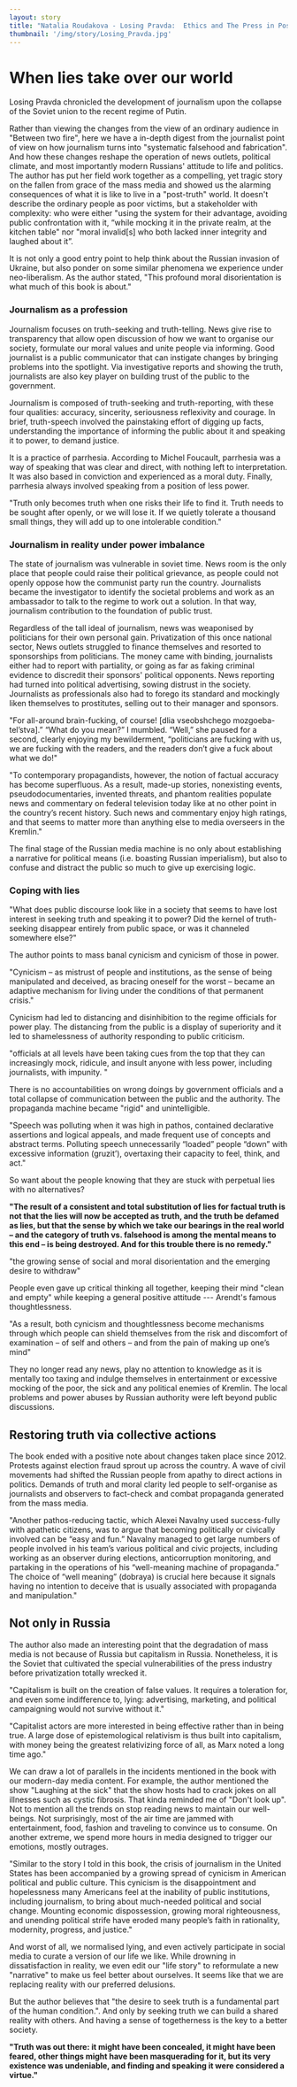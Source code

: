 ```yaml
---
layout: story
title: "Natalia Roudakova - Losing Pravda:  Ethics and The Press in Post-Truth Russia"
thumbnail: '/img/story/Losing_Pravda.jpg'
---
```


When lies take over our world
======

Losing Pravda chronicled the development of journalism upon the collapse of the Soviet union to the recent regime of Putin. 

Rather than viewing the changes from the view of an ordinary audience in "Between two fire", here we have a in-depth digest from the journalist point of view on how journalism turns into "systematic falsehood and fabrication".  And how these changes reshape the operation of news outlets, political climate, and most importantly modern Russians' attitude to life and politics. The author has put her field work together as a compelling, yet tragic story on the fallen from grace of the mass media and showed us the alarming consequences of what it is like to live in a "post-truth" world. It doesn't describe the ordinary people as poor victims, but a stakeholder with complexity: who were either "using the system for their advantage, avoiding public confrontation with it, “while mocking it in the private realm, at the kitchen table" nor "moral invalid[s] who both lacked inner integrity and laughed about it”. 


It is not only a good entry point to help think about the Russian invasion of Ukraine, but also ponder on some similar phenomena we experience under neo-liberalism. As the author stated, "This profound moral disorientation is what much of this book is about."

### Journalism as a profession
Journalism focuses on truth-seeking and truth-telling. News give rise to  transparency that allow open discussion of how we want to organise our society, formulate our moral values and unite people via informing. Good journalist is a public communicator that can instigate changes by bringing problems into the spotlight. Via investigative reports and showing the truth, journalists are also key player on building trust of the public to the government.

Journalism is composed of truth-seeking and truth-reporting, with these four qualities: accuracy, sincerity, seriousness reflexivity and courage. In brief, truth-speech involved the painstaking effort of digging up facts, understanding the importance of informing the public about it and speaking it to power, to demand justice.

It is a practice of parrhesia. According to  Michel Foucault, parrhesia was a way of speaking that was clear and direct, with nothing left to interpretation. It was also based in conviction and experienced as a moral duty. Finally, parrhesia always involved speaking from a position of less power.


"Truth only becomes truth when one risks their life to find it. Truth needs to be sought after openly, or we will lose it. If we quietly tolerate a thousand small things, they will add up to one intolerable condition."

### Journalism in reality under power imbalance 
The state of journalism was vulnerable in soviet time. News room is the only place that people could raise their political grievance, as people could not openly oppose how the communist party run the country. Journalists became the investigator to identify the societal problems and work as an ambassador to talk to the regime to work out a solution. In that way, journalism contribution to the foundation of public trust.


Regardless of the tall ideal of journalism, news was weaponised by politicians for their own personal gain. Privatization of this once national sector, News outlets struggled to finance themselves and resorted to sponsorships from politicians. The money came with binding, journalists either had to report with partiality, or going as far as faking criminal evidence to discredit their sponsors' political opponents. News reporting had turned into political advertising, sowing distrust in the society. Journalists as professionals also had to forego its standard and mockingly liken themselves to prostitutes, selling out to their manager and sponsors.


"For all-around brain-fucking, of course! [dlia vseobshchego mozgoeba-tel’stva].” “What do you mean?” I mumbled. “Well,” she paused for a second, clearly enjoying my bewilderment, “politicians are fucking with us, we are fucking with the readers, and the readers don’t give a fuck about what we do!"


"To contemporary propagandists, however, the notion of factual accuracy has become superfluous. As a result, made-up stories, nonexisting events, pseudodocumentaries, invented threats, and phantom realities populate news and commentary on federal television today like at no other point in the country’s recent history. Such news and commentary enjoy high ratings, and that seems to matter more than anything else to media overseers in the Kremlin."


The final stage of the Russian media machine is no only about establishing a narrative for political means (i.e. boasting Russian imperialism), but also to confuse and distract the public so much to give up exercising logic.

### Coping with lies

"What does public discourse look like in a society that seems to have lost interest in seeking truth and speaking it to power? Did the kernel of truth-seeking disappear entirely from public space, or was it channeled somewhere else?"


The author points to mass banal cynicism and cynicism of those in power. 

"Cynicism – as mistrust of people and institutions, as the sense of being manipulated and deceived, as bracing oneself for the worst – became an adaptive mechanism for living under the conditions of that permanent crisis."


Cynicism had led to distancing and disinhibition to the regime officials for power play. The distancing from the public is a display of superiority and it led to shamelessness of authority responding to public criticism. 


"officials at all levels have been taking cues from the top that they can increasingly mock, ridicule, and insult anyone with less power, including journalists, with impunity. "


There is no accountabilities on wrong doings by government officials and a total collapse of communication between the public and the authority. The propaganda machine became "rigid" and unintelligible. 


"Speech was polluting when it was high in pathos, contained declarative assertions and logical appeals, and made frequent use of concepts and abstract terms. Polluting speech unnecessarily “loaded” people “down” with excessive information (gruzit’), overtaxing their capacity to feel, think, and act."


So want about the people knowing that they are stuck with perpetual lies with no alternatives? 

**"The result of a consistent and total substitution of lies for factual truth is not that the lies will now be accepted as truth, and the truth be defamed as lies, but that the sense by which we take our bearings in the real world – and the category of truth vs. falsehood is among the mental means to this end – is being destroyed. And for this trouble there is no remedy."**


"the growing sense of social and moral disorientation and the emerging desire to withdraw"


People even gave up critical thinking all together, keeping their mind "clean and empty" while keeping a general positive attitude --- Arendt's famous thoughtlessness. 


"As a result, both cynicism and thoughtlessness become mechanisms through which people can shield themselves from the risk and discomfort of examination – of self and others – and from the pain of making up one’s mind"


They no longer read any news, play no attention to knowledge as it is mentally too taxing and indulge themselves in entertainment or excessive mocking of the poor, the sick and any political enemies of Kremlin. The local problems and power abuses by Russian authority were left beyond public discussions. 

## Restoring truth via collective actions

The book ended with a positive note about changes taken place since 2012. Protests against election fraud sprout up across the country. A wave of civil movements had shifted the Russian people from apathy to direct actions in politics. Demands of truth and moral clarity led people to self-organise as journalists and observers to fact-check and combat propaganda generated from the mass media.


"Another pathos-reducing tactic, which Alexei Navalny used success-fully with apathetic citizens, was to argue that becoming politically or civically involved can be “easy and fun.” Navalny managed to get large numbers of people involved in his team’s various political and civic projects, including working as an observer during elections, anticorruption monitoring, and partaking in the operations of his “well-meaning machine of propaganda.” The choice of “well meaning” (dobraya) is crucial here because it signals having no intention to deceive that is usually associated with propaganda and manipulation."

## Not only in Russia

The author also made an interesting point that the degradation of mass media is not because of Russia but capitalism in Russia. Nonetheless, it is the Soviet that cultivated the special vulnerabilities of the press industry before privatization totally wrecked it. 


"Capitalism is built on the creation of false values. It requires a toleration for, and even some indifference to, lying: advertising, marketing, and political campaigning would not survive without it."


"Capitalist actors are more interested in being effective rather than in being true. A large dose of epistemological relativism is thus built into capitalism, with money being the greatest relativizing force of all, as Marx noted a long time ago."


We can draw a lot of parallels in the incidents mentioned in the book with our modern-day media content. For example, the author mentioned the show "Laughing at the sick" that the show hosts had to crack jokes on all illnesses such as cystic fibrosis. That kinda reminded me of "Don't look up". Not to mention all the trends on stop reading news to maintain our well-beings. Not surprisingly, most of the air time are jammed with entertainment, food, fashion and traveling to convince us to consume. On another extreme, we spend more hours in media designed to trigger our emotions, mostly outrages.  


"Similar to the story I told in this book, the crisis of journalism in the United States has been accompanied by a growing spread of cynicism in American political and public culture. This cynicism is the disappointment and hopelessness many Americans feel at the inability of public institutions, including journalism, to bring about much-needed political and social change. Mounting economic dispossession, growing moral righteousness, and unending political strife have eroded many people’s faith in rationality, modernity, progress, and justice."


And worst of all, we normalised lying, and even actively participate in social media to curate a version of our life we like. While drowning in dissatisfaction in reality, we even edit our "life story" to reformulate a new "narrative" to make us feel better about ourselves. It seems like that we are replacing reality with our preferred delusions. 


But the author believes that "the desire to seek truth is a fundamental part of the human condition.". And only by seeking truth we can build a shared reality with others. And having a sense of togetherness is the key to a better society.


**"Truth was out there: it might have been concealed, it might have been feared, other things might have been masquerading for it, but its very existence was undeniable, and finding and speaking it were considered a virtue."**
